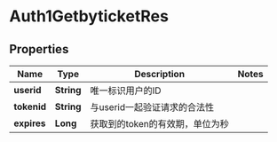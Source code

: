 # Auth1GetbyticketRes

## Properties
Name | Type | Description | Notes
------------ | ------------- | ------------- | -------------
**userid** | **String** | 唯一标识用户的ID | 
**tokenid** | **String** | 与userid一起验证请求的合法性 | 
**expires** | **Long** | 获取到的token的有效期，单位为秒 | 
